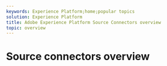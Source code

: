 ```yaml
---
keywords: Experience Platform;home;popular topics
solution: Experience Platform
title: Adobe Experience Platform Source Connectors overview
topic: overview
---
```


# Source connectors overview